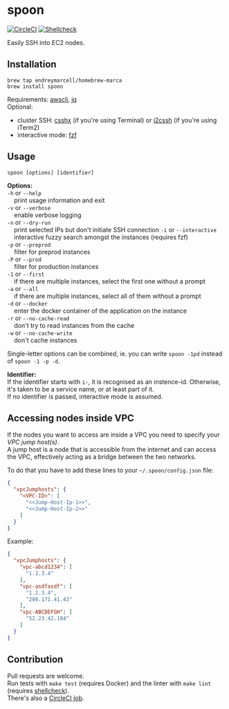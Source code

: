 # spoon

[![CircleCI](https://circleci.com/gh/endreymarcell/spoon.svg?style=svg)](https://circleci.com/gh/endreymarcell/spoon)
[![Shellcheck](https://img.shields.io/badge/code%20style-shellcheck-lightgrey.svg)](https://github.com/koalaman/shellcheck)

Easily SSH into EC2 nodes.

## Installation

```
brew tap endreymarcell/homebrew-marca
brew install spoon
```
Requirements: [awscli](https://aws.amazon.com/cli/), [jq](https://stedolan.github.io/jq/)  
Optional:  
* cluster SSH: [csshx](https://github.com/brockgr/csshx) (if you're using Terminal) or [i2cssh](https://github.com/wouterdebie/i2cssh) (if you're using iTerm2)  
* interactive mode: [fzf](https://github.com/junegunn/fzf)  

## Usage

`spoon [options] [identifier]`

__Options:__  
`-h` or `--help`  
&nbsp;&nbsp;&nbsp;&nbsp;print usage information and exit  
`-v` or `--verbose`  
&nbsp;&nbsp;&nbsp;&nbsp;enable verbose logging  
`-n` or `--dry-run`  
&nbsp;&nbsp;&nbsp;&nbsp;print selected IPs but don't initiate SSH connection
`-i` or `--interactive`  
&nbsp;&nbsp;&nbsp;&nbsp;interactive fuzzy search amongst the instances (requires fzf)  
`-p` or `--preprod`  
&nbsp;&nbsp;&nbsp;&nbsp;filter for preprod instances  
`-P` or `--prod`  
&nbsp;&nbsp;&nbsp;&nbsp;filter for production instances  
`-1` or `--first`  
&nbsp;&nbsp;&nbsp;&nbsp;if there are multiple instances, select the first one without a prompt  
`-a` or `--all`  
&nbsp;&nbsp;&nbsp;&nbsp;if there are multiple instances, select all of them without a prompt  
`-d` or `--docker`  
&nbsp;&nbsp;&nbsp;&nbsp;enter the docker container of the application on the instance  
`-r` or `--no-cache-read`  
&nbsp;&nbsp;&nbsp;&nbsp;don't try to read instances from the cache  
`-w` or `--no-cache-write`  
&nbsp;&nbsp;&nbsp;&nbsp;don't cache instances  

Single-letter options can be combined, ie. you can write `spoon -1pd` instead of `spoon -1 -p -d`.  

__Identifier:__  
If the identifier starts with `i-`, it is recognised as an instence-id. Otherwise, it's taken to be a service name, or at least part of it.  
If no identifier is passed, interactive mode is assumed.  

## Accessing nodes inside VPC

If the nodes you want to access are inside a VPC you need to specify your _VPC jump host(s)_.  
A jump host is a node that is accessible from the internet and can access the VPC,
effectively acting as a bridge between the two networks.

To do that you have to add these lines to your `~/.spoon/config.json` file:
```json
{
  "vpcJumphosts": {
    "<VPC-ID>": [
      "<<Jump-Host-Ip-1>>",
      "<<Jump-Host-Ip-2>>"
    ]
  }
}
```

Example:
```json
{
  "vpcJumphosts": {
    "vpc-abcd1234": [
      "1.2.3.4"
    ],
    "vpc-asdfasdf": [
      "1.2.3.4",
      "200.171.41.43"
    ],
    "vpc-ABCDEFGH": [
      "52.23.42.184"
    ]
  }
}
```

## Contribution
Pull requests are welcome.  
Run tests with `make test` (requires Docker) and the linter with `make lint` (requires [shellcheck](https://github.com/koalaman/shellcheck)).  
There's also a [CircleCI job](https://circleci.com/gh/endreymarcell/spoon).
